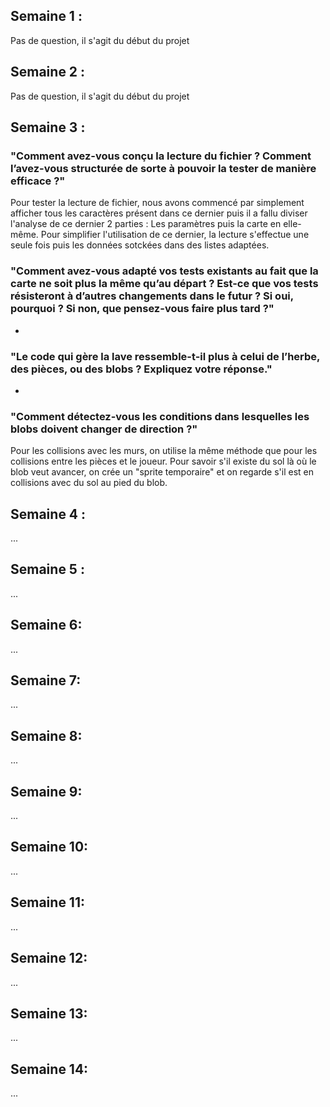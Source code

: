 ## Semaine 1 : 
Pas de question, il s'agit du début du projet

## Semaine 2 :
Pas de question, il s'agit du début du projet

## Semaine 3 :
### "Comment avez-vous conçu la lecture du fichier ? Comment l’avez-vous structurée de sorte à pouvoir la tester de manière efficace ?"
Pour tester la lecture de fichier, nous avons commencé par simplement afficher tous les caractères présent dans ce dernier puis il a fallu diviser l'analyse de ce dernier 2 parties : Les paramètres puis la carte en elle-même. Pour simplifier l'utilisation de ce dernier, la lecture s'effectue une seule fois puis les données sotckées dans des listes adaptées.
### "Comment avez-vous adapté vos tests existants au fait que la carte ne soit plus la même qu’au départ ? Est-ce que vos tests résisteront à d’autres changements dans le futur ? Si oui, pourquoi ? Si non, que pensez-vous faire plus tard ?"
-
### "Le code qui gère la lave ressemble-t-il plus à celui de l’herbe, des pièces, ou des blobs ? Expliquez votre réponse."
-
### "Comment détectez-vous les conditions dans lesquelles les blobs doivent changer de direction ?"
Pour les collisions avec les murs, on utilise la même méthode que pour les collisions entre les pièces et le joueur. Pour savoir s'il existe du sol là où le blob veut avancer, on crée un "sprite temporaire" et on regarde s'il est en collisions avec du sol au pied du blob.

## Semaine 4 :
...

## Semaine 5 :
...

## Semaine 6:
...

## Semaine 7:
...

## Semaine 8:
...

## Semaine 9:
...

## Semaine 10:
...

## Semaine 11:
...

## Semaine 12:
...

## Semaine 13:
...

## Semaine 14:
...